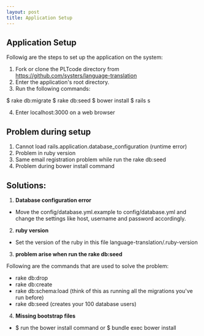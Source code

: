 ```yaml
---
layout: post
title: Application Setup
---
```

## Application Setup

Followig are the steps to set up the application on the system:

1. Fork or clone the PLTcode directory from https://github.com/systers/language-translation
2. Enter the application's root directory.
3. Run the following commands:

$ rake db:migrate
$ rake db:seed
$ bower install
$ rails s

4. Enter localhost:3000 on a web browser

## Problem during setup 

1. Cannot load rails.application.database_configuration (runtime error)
2. Problem in ruby version
3. Same email registration problem while run the rake db:seed
4. Problem during bower install command

## Solutions:

1. **Database configuration error**

  * Move the config/database.yml.example to config/database.yml and change the settings like host, username and password accordingly.

2. **ruby version**

  * Set the version of the ruby in this file language-translation/.ruby-version
  
3. **problem arise when run the rake db:seed**
 
  Following are the commands that are used to solve the problem:

  * rake db:drop
  * rake db:create
  * rake db:schema:load (think of this as running all the migrations you've run before)
  * rake db:seed (creates your 100 database users)
  
4. **Missing bootstrap files**

  * $ run the bower install command or $ bundle exec bower install 
